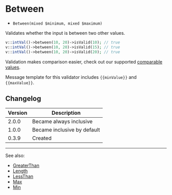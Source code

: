 # Between

- `Between(mixed $minimum, mixed $maximum)`

Validates whether the input is between two other values.

```php
v::intVal()->between(10, 20)->isValid(10); // true
v::intVal()->between(10, 20)->isValid(15); // true
v::intVal()->between(10, 20)->isValid(20); // true
```

Validation makes comparison easier, check out our supported 
[comparable values](ComparableValues.md).

Message template for this validator includes `{{minValue}}` and `{{maxValue}}`.

## Changelog

Version | Description
--------|-------------
  2.0.0 | Became always inclusive
  1.0.0 | Became inclusive by default
  0.3.9 | Created

***
See also:

- [GreaterThan](GreaterThan.md)
- [Length](Length.md)
- [LessThan](LessThan.md)
- [Max](Max.md)
- [Min](Min.md)
